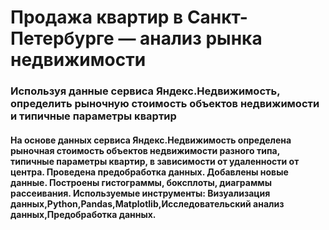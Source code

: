 # Продажа квартир в Санкт-Петербурге — анализ рынка недвижимости
### Используя данные сервиса Яндекс.Недвижимость, определить рыночную стоимость объектов недвижимости и типичные параметры квартир
#### На основе данных сервиса Яндекс.Недвижимость определена рыночная стоимость объектов недвижимости разного типа, типичные параметры квартир, в зависимости от удаленности от центра. Проведена предобработка данных. Добавлены новые данные. Построены гистограммы, боксплоты, диаграммы рассеивания. Используемые инструменты: Визуализация данных,Python,Pandas,Matplotlib,Исследовательский анализ данных,Предобработка данных.
